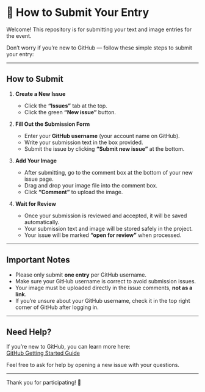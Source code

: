 # 📢 How to Submit Your Entry

Welcome! This repository is for submitting your text and image entries for the event.

Don’t worry if you’re new to GitHub — follow these simple steps to submit your entry:

---

## How to Submit

1. **Create a New Issue**

   - Click the **“Issues”** tab at the top.  
   - Click the green **“New issue”** button.

2. **Fill Out the Submission Form**

   - Enter your **GitHub username** (your account name on GitHub).  
   - Write your submission text in the box provided.  
   - Submit the issue by clicking **“Submit new issue”** at the bottom.

3. **Add Your Image**

   - After submitting, go to the comment box at the bottom of your new issue page.  
   - Drag and drop your image file into the comment box.  
   - Click **“Comment”** to upload the image.

4. **Wait for Review**

   - Once your submission is reviewed and accepted, it will be saved automatically.  
   - Your submission text and image will be stored safely in the project.  
   - Your issue will be marked **“open for review”** when processed.

---

## Important Notes

- Please only submit **one entry** per GitHub username.  
- Make sure your GitHub username is correct to avoid submission issues.  
- Your image must be uploaded directly in the issue comments, **not as a link**.  
- If you’re unsure about your GitHub username, check it in the top right corner of GitHub after logging in.

---

## Need Help?

If you’re new to GitHub, you can learn more here:  
[GitHub Getting Started Guide](https://docs.github.com/en/get-started/quickstart)

Feel free to ask for help by opening a new issue with your questions.

---

Thank you for participating! 🎉
